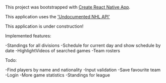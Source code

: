 This project was bootstrapped with [Create React Native App](https://github.com/react-community/create-react-native-app).

This application uses the ['Undocumented NHL API'](http://statsapi.web.nhl.com/api/v1)

This application is under construction!

Implemented features:

-Standings for all divisions
-Schedule for current day and show schedule by date
-HighlightVideos of searched games
-Team rosters

Todo:

-Find players by name and nationality
-Input validation
-Save favourite team
-Login
-More game statistics
-Standings for league
